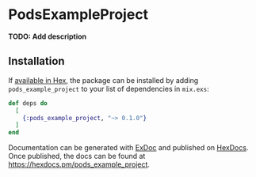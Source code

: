 # PodsExampleProject

**TODO: Add description**

## Installation

If [available in Hex](https://hex.pm/docs/publish), the package can be installed
by adding `pods_example_project` to your list of dependencies in `mix.exs`:

```elixir
def deps do
  [
    {:pods_example_project, "~> 0.1.0"}
  ]
end
```

Documentation can be generated with [ExDoc](https://github.com/elixir-lang/ex_doc)
and published on [HexDocs](https://hexdocs.pm). Once published, the docs can
be found at <https://hexdocs.pm/pods_example_project>.

